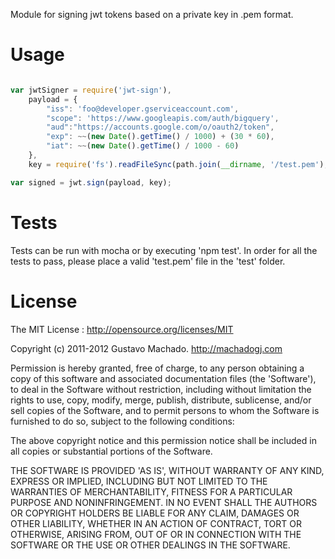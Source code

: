Module for signing jwt tokens based on a private key in .pem format.

# Usage

```js

var jwtSigner = require('jwt-sign'),
	payload = {
		"iss": 'foo@developer.gserviceaccount.com',
		"scope": 'https://www.googleapis.com/auth/bigquery',
		"aud":"https://accounts.google.com/o/oauth2/token",
		"exp": ~~(new Date().getTime() / 1000) + (30 * 60),
		"iat": ~~(new Date().getTime() / 1000 - 60)
	},
	key = require('fs').readFileSync(path.join(__dirname, '/test.pem'), 'utf8');

var signed = jwt.sign(payload, key);

```

# Tests
Tests can be run with mocha or by executing 'npm test'. In order for all the tests to pass, please place a valid 'test.pem' file in the 'test' folder.

# License

The MIT License : http://opensource.org/licenses/MIT

Copyright (c) 2011-2012 Gustavo Machado. http://machadogj.com

Permission is hereby granted, free of charge, to any person obtaining a copy of this software and associated documentation files (the 'Software'), to deal in the Software without restriction, including without limitation the rights to use, copy, modify, merge, publish, distribute, sublicense, and/or sell copies of the Software, and to permit persons to whom the Software is furnished to do so, subject to the following conditions:

The above copyright notice and this permission notice shall be included in all copies or substantial portions of the Software.

THE SOFTWARE IS PROVIDED 'AS IS', WITHOUT WARRANTY OF ANY KIND, EXPRESS OR IMPLIED, INCLUDING BUT NOT LIMITED TO THE WARRANTIES OF MERCHANTABILITY, FITNESS FOR A PARTICULAR PURPOSE AND NONINFRINGEMENT. IN NO EVENT SHALL THE AUTHORS OR COPYRIGHT HOLDERS BE LIABLE FOR ANY CLAIM, DAMAGES OR OTHER LIABILITY, WHETHER IN AN ACTION OF CONTRACT, TORT OR OTHERWISE, ARISING FROM, OUT OF OR IN CONNECTION WITH THE SOFTWARE OR THE USE OR OTHER DEALINGS IN THE SOFTWARE.